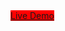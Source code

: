 <html>
  <head>

  </head>
  <body>
<a href="https://fancy-macaron-11ee34.netlify.app/" style="background-color:red;">Live Demo</a>
    
  </body>
</html>


